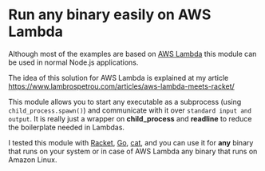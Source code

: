 # Run any binary easily on AWS Lambda

Although most of the examples are based on [AWS Lambda](https://aws.amazon.com/lambda/) this module can be used in normal Node.js applications.

The idea of this solution for AWS Lambda is explained at my article https://www.lambrospetrou.com/articles/aws-lambda-meets-racket/

This module allows you to start any executable as a subprocess (using ```child_process.spawn()```) and communicate with it over ```standard input and output```. It is really just a wrapper on **child_process** and **readline** to reduce the boilerplate needed in Lambdas.

I tested this module with [Racket](https://racket-lang.org/), [Go](https://golang.org/), [cat](https://ss64.com/bash/cat.html), and you can use it for **any** binary that runs on your system or in case of AWS Lambda any binary that runs on Amazon Linux.